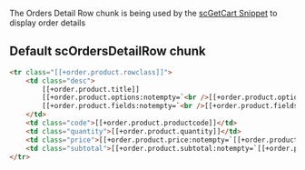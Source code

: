 The Orders Detail Row chunk is being used by the [scGetCart Snippet](../Snippets/scGetCart) to display order details

## Default scOrdersDetailRow chunk

```` html
<tr class="[[+order.product.rowclass]]">
    <td class="desc">
        [[+order.product.title]]
        [[+order.product.options:notempty=`<br />[[+order.product.options]]`]]
        [[+order.product.fields:notempty=`<br />[[+order.product.fields]]`]]
    </td>
    <td class="code">[[+order.product.productcode]]</td>
    <td class="quantity">[[+order.product.quantity]]</td>
    <td class="price">[[+order.product.price:notempty=`[[+order.product.price_formatted]]`:isempty=`[[%simplecart.orders.products.free]]`]]</td>
    <td class="subtotal">[[+order.product.subtotal:notempty=`[[+order.product.subtotal_formatted]]`:isempty=`[[%simplecart.orders.products.free]]`]]</td>
</tr>
````